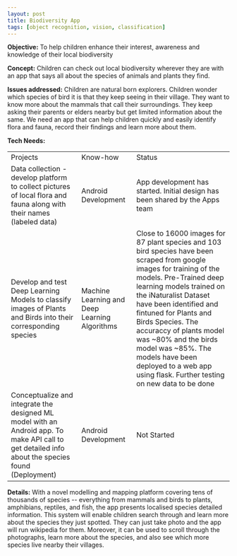 ```yaml
---
layout: post
title: Biodiversity App
tags: [object recognition, vision, classification]
---
```


**Objective:** To help children enhance their interest, awareness and knowledge of their local biodiversity

**Concept:** Children can check out local biodiversity wherever they are with an app that says all about the species of animals and plants they find.

**Issues addressed:** Children are natural born explorers. Children wonder which species of bird it is that they keep seeing in their village. They want to know more about the mammals that call their surroundings. They keep asking their parents or elders nearby but get limited information about the same. We need an app that can help children quickly and easily identify flora and fauna, record their findings and learn more about them.

**Tech Needs:**

<table>
  <tr>
    <td>Projects</td>
    <td>Know-how</td>
    <td>Status</td>
  </tr>
  <tr>
    <td>Data collection - develop platform to collect pictures of local flora and fauna along with their names (labeled data)</td>
    <td>Android Development</td>
    <td>App development has started. Initial design has been shared by the Apps team</td>
  </tr>
  <tr>
    <td>Develop and test Deep Learning Models to classify images of Plants and Birds into their corresponding species </td>
    <td>Machine Learning and Deep Learning Algorithms</td>
    <td>Close to 16000 images for 87 plant species and 103 bird species have been scraped from google images for training of the models. Pre-Trained deep learning models trained on the iNaturalist Dataset have been identified and fintuned for Plants and Birds Species. The accuraccy of plants model was ~80% and the birds model was ~85%. The models have been deployed to a web app using flask. Further testing on new data to be done  </td>
  </tr>
  <tr>
    <td>Conceptualize and integrate the designed ML model with an Android app. To make API call to get detailed info about the species found (Deployment)</td>
    <td>Android Development</td>
    <td>Not Started</td>
  </tr>
</table>


**Details:**
With a novel modelling and mapping platform covering tens of thousands of species -- everything from mammals and birds to plants, amphibians, reptiles, and fish, the app presents localised species detailed information. This system will enable children search through and learn more about the species they just spotted. They can just take photo and the app will run wikipedia for them. Moreover, it can be used to scroll through the photographs, learn more about the species, and also see which more species live nearby their villages.
